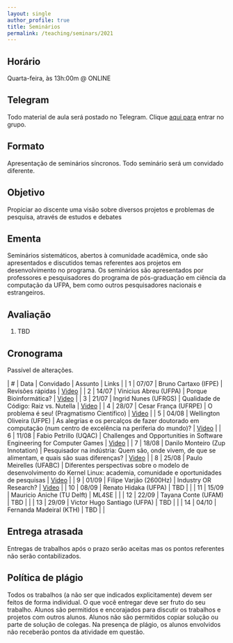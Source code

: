 ```yaml
---
layout: single
author_profile: true
title: Seminários
permalink: /teaching/seminars/2021
---
```


## Horário

Quarta-feira, às 13h:00m @ ONLINE

## Telegram

Todo material de aula será postado no Telegram. Clique [aqui para](https://t.me/joinchat/3XE6d_nE8Ck2ZTEx) entrar no grupo.

## Formato

Apresentação de seminários síncronos. Todo seminário será um convidado diferente.

## Objetivo

Propiciar ao discente uma visão sobre diversos projetos e problemas de pesquisa,
através de estudos e debates

## Ementa

Seminários sistemáticos, abertos à comunidade acadêmica, onde são apresentados e discutidos temas referentes aos projetos em desenvolvimento no programa. Os seminários são apresentados por professores e pesquisadores do programa de pós-graduação em ciência da computação da UFPA, bem como outros pesquisadores nacionais e estrangeiros.

## Avaliação

1. TBD

## Cronograma

Passível de alterações.

| # | Data  | Convidado                         | Assunto          | Links |
| 1 | 07/07 | Bruno Cartaxo (IFPE)              | Revisões rápidas | [Video](https://drive.google.com/file/d/1v0KXK_-WanTMbBsNuffIw1nOeY7Xi_mj/view?usp=sharing)      |
| 2 | 14/07 | Vinicius Abreu (UFPA)             | Porque Bioinformática?        | [Video](https://drive.google.com/file/d/15-drxBkX8t01p_lzcfMd9euJjCXN00T0/view?usp=sharing)      |
| 3 | 21/07 | Ingrid Nunes (UFRGS)              | Qualidade de Código: Raiz vs. Nutella | [Video](https://drive.google.com/file/d/1_oWmVPhur_9324XyFAyqmhTa2NdziPwd/view?usp=sharing)  |
| 4 | 28/07 | Cesar França (UFRPE)              | O problema é seu! (Pragmatismo Científico)                 | [Video](https://drive.google.com/file/d/1IUgokeALXS3DK0ta8vKpIi-lUbL7iXCP/view)      |
| 5 | 04/08 | Wellington Oliveira (UFPE)        | As alegrias e os percalços de fazer doutorado em computação (num centro de excelência na periferia do mundo)?      | [Video](https://drive.google.com/file/d/1XdMrkoNvVVaJF6pPb7mjj2COFwdIdIUq/view?usp=sharing)       |
| 6 | 11/08 | Fabio Petrillo (UQAC)             | Challenges and Opportunities in Software Engineering for Computer Games              | [Video](https://drive.google.com/file/d/1CiM4-Dggdo9J2JuHf550-8uInuxVNeZD/view?usp=sharing)      |
| 7 | 18/08 | Danilo Monteiro (Zup Innotation)  | Pesquisador na indústria: Quem são, onde vivem, de que se alimentam, e quais são suas diferenças?              | [Video](https://drive.google.com/file/d/1kbMYIH-lSx_HajOR_q-Q3zHK7sxKSTbK/view?usp=sharing)      |
| 8 | 25/08 | Paulo Meirelles (UFABC)           | Diferentes perspectivas sobre o modelo de desenvolvimento do Kernel Linux: academia, comunidade e oportunidades de pesquisas              | [Video](https://drive.google.com/file/d/1pv3JMoyu4EzN4AFMfcWojyU76kwJyyaB/view?usp=sharing)      |
| 9 | 01/09 | Filipe Varjão (2600Hz)            | Industry OR Research?       | [Video](https://drive.google.com/file/d/1k9zZZNV1IByQJ74U9q-epLYIrvfQkhLi/view?usp=sharing)      |
| 10 | 08/09 | Renato Hidaka (UFPA)             | TBD              |       |
| 11 | 15/09 | Mauricio Aniche (TU Delft)       | ML4SE            |       |
| 12 | 22/09 | Tayana Conte (UFAM)              | TBD              |       |
| 13 | 29/09 | Victor Hugo Santiago (UFPA)      | TBD              |       |
| 14 | 04/10 | Fernanda Madeiral (KTH)          | TBD              |       |


## Entrega atrasada

Entregas de trabalhos após o prazo serão aceitas mas os pontos referentes não serão contabilizados.

## Política de plágio

Todos os trabalhos (a não ser que indicados explicitamente) devem ser feitos de forma individual. O que você entregar deve ser fruto do seu trabalho. Alunos são permitidos e encorajados para discutir os trabalhos e projetos com outros alunos. Alunos não são permitidos copiar solução ou parte de solução de colegas. Na presença de plágio, os alunos envolvidos não receberão pontos da atividade em questão.
